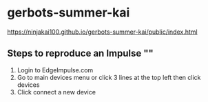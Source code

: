 # gerbots-summer-kai









https://ninjakai100.github.io/gerbots-summer-kai/public/index.html







## Steps to reproduce an Impulse ""


1. Login to EdgeImpulse.com
1. Go to main devices menu or click 3 lines at the top left then click devices
1. Click connect a new device
